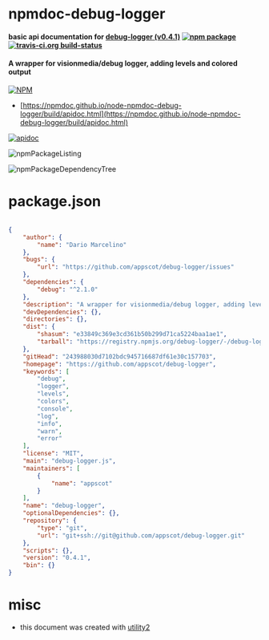 # npmdoc-debug-logger

#### basic api documentation for  [debug-logger (v0.4.1)](https://github.com/appscot/debug-logger)  [![npm package](https://img.shields.io/npm/v/npmdoc-debug-logger.svg?style=flat-square)](https://www.npmjs.org/package/npmdoc-debug-logger) [![travis-ci.org build-status](https://api.travis-ci.org/npmdoc/node-npmdoc-debug-logger.svg)](https://travis-ci.org/npmdoc/node-npmdoc-debug-logger)

#### A wrapper for visionmedia/debug logger, adding levels and colored output

[![NPM](https://nodei.co/npm/debug-logger.png?downloads=true&downloadRank=true&stars=true)](https://www.npmjs.com/package/debug-logger)

- [https://npmdoc.github.io/node-npmdoc-debug-logger/build/apidoc.html](https://npmdoc.github.io/node-npmdoc-debug-logger/build/apidoc.html)

[![apidoc](https://npmdoc.github.io/node-npmdoc-debug-logger/build/screenCapture.buildCi.browser.%252Ftmp%252Fbuild%252Fapidoc.html.png)](https://npmdoc.github.io/node-npmdoc-debug-logger/build/apidoc.html)

![npmPackageListing](https://npmdoc.github.io/node-npmdoc-debug-logger/build/screenCapture.npmPackageListing.svg)

![npmPackageDependencyTree](https://npmdoc.github.io/node-npmdoc-debug-logger/build/screenCapture.npmPackageDependencyTree.svg)



# package.json

```json

{
    "author": {
        "name": "Dario Marcelino"
    },
    "bugs": {
        "url": "https://github.com/appscot/debug-logger/issues"
    },
    "dependencies": {
        "debug": "^2.1.0"
    },
    "description": "A wrapper for visionmedia/debug logger, adding levels and colored output",
    "devDependencies": {},
    "directories": {},
    "dist": {
        "shasum": "e33849c369e3cd361b50b299d71ca5224baa1ae1",
        "tarball": "https://registry.npmjs.org/debug-logger/-/debug-logger-0.4.1.tgz"
    },
    "gitHead": "243988030d7102bdc945716687df61e30c157703",
    "homepage": "https://github.com/appscot/debug-logger",
    "keywords": [
        "debug",
        "logger",
        "levels",
        "colors",
        "console",
        "log",
        "info",
        "warn",
        "error"
    ],
    "license": "MIT",
    "main": "debug-logger.js",
    "maintainers": [
        {
            "name": "appscot"
        }
    ],
    "name": "debug-logger",
    "optionalDependencies": {},
    "repository": {
        "type": "git",
        "url": "git+ssh://git@github.com/appscot/debug-logger.git"
    },
    "scripts": {},
    "version": "0.4.1",
    "bin": {}
}
```



# misc
- this document was created with [utility2](https://github.com/kaizhu256/node-utility2)
